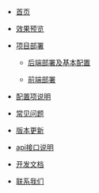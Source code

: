 <!-- docs/_sidebar.md -->

* [首页]()
* [效果预览](preview)
* [项目部署](deploy)

  - [后端部署及基本配置](backenddeploy)

  - [前端部署](frontenddeploy)
* [配置项说明](settings.md)
* [常见问题](problems)
* [版本更新](update)
* [api接口说明](apidoc)
* [开发文档](developmentdoc)
* [联系我们](contactus.md)